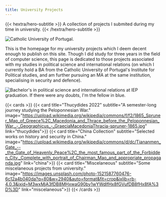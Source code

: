 ```yaml
---
title: University Projects
---
```


{{< hextra/hero-subtitle >}}
  A collection of projects I submited during my time in university.
{{< /hextra/hero-subtitle >}}

![](https://upload.wikimedia.org/wikipedia/commons/9/9a/Sede_da_Universidade_Cat%C3%B3lica_Portuguesa.jpg "Catholic University of Portugal.")

This is the homepage for my university projects which I deem decent enough to publish on this site. Though I did study for three years in the field of computer science, this page is dedicated to those projects associated with my studies in political science and international relations (on which I currently hold a BA from the Catholic University of Portugal's Institute for Political studies, and am further pursuing an MA at the same institution, specialising in security and defence).

![](/images/graduation.jpg "Bachelor's in political science and international relations at IEP graduation. If there were any doubts, I'm the fellow in blue.")

{{< cards >}}
  {{< card title="Thucydides 2022" subtitle="A semester-long journey studying the Peloponnesian War." image="https://upload.wikimedia.org/wikipedia/commons/f/f2/1865_Spruner_Map_of_Greece%2C_Macedonia_and_Thrace_before_the_Peloponnesian_War._-_Geographicus_-_GraeciaMacedoniaThracia-spruner-1865.jpg" link="thucydides">}}
  {{< card title="China Collection" subtitle="Selected works on history and security in China." image="https://upload.wikimedia.org/wikipedia/commons/d/dc/Tiananmen_Gate_--_the_Gate_of_Heavenly_Peace%2C_the_most_famous_part_of_the_Forbidden_City._Complete_with_portrait_of_Chairman_Mao_and_appropriate_propaganda.jpg" link="china">}}
  {{< card title="Miscelaneous" subtitle="Some miscelaneous projects from university." image="https://images.unsplash.com/photo-1521587760476-6c12a4b040da?q=80&w=2940&auto=format&fit=crop&ixlib=rb-4.0.3&ixid=M3wxMjA3fDB8MHxwaG90by1wYWdlfHx8fGVufDB8fHx8fA%3D%3D" link="miscelaneous">}}
{{< /cards >}}